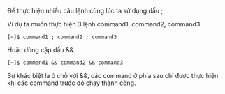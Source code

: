 Để thực hiện nhiều câu lệnh cùng lúc ta sử dụng dấu ;

Ví dụ ta muốn thực hiện 3 lệnh command1, command2, command3.

```
[~]$ command1 ; command2 ; command3
```

Hoặc dùng cặp dấu &&.

```
[~]$ command1 && command2 && command3
```

Sự khác biệt là ở chỗ với &&, các command ở phía sau chỉ được thực hiện khi các command trước đó chạy thành công.

